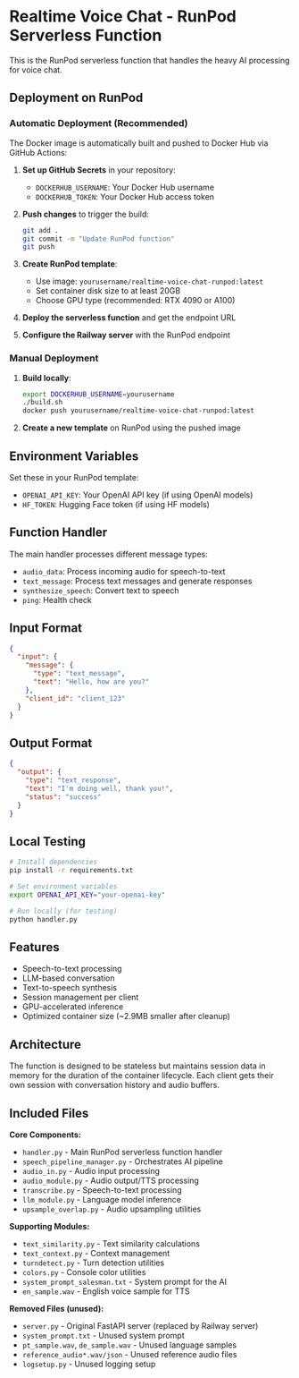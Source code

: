 # Realtime Voice Chat - RunPod Serverless Function

This is the RunPod serverless function that handles the heavy AI processing for voice chat.

## Deployment on RunPod

### Automatic Deployment (Recommended)

The Docker image is automatically built and pushed to Docker Hub via GitHub Actions:

1. **Set up GitHub Secrets** in your repository:
   - `DOCKERHUB_USERNAME`: Your Docker Hub username
   - `DOCKERHUB_TOKEN`: Your Docker Hub access token

2. **Push changes** to trigger the build:
   ```bash
   git add .
   git commit -m "Update RunPod function"
   git push
   ```

3. **Create RunPod template**:
   - Use image: `yourusername/realtime-voice-chat-runpod:latest`
   - Set container disk size to at least 20GB
   - Choose GPU type (recommended: RTX 4090 or A100)

4. **Deploy the serverless function** and get the endpoint URL

5. **Configure the Railway server** with the RunPod endpoint

### Manual Deployment

1. **Build locally**:
   ```bash
   export DOCKERHUB_USERNAME=yourusername
   ./build.sh
   docker push yourusername/realtime-voice-chat-runpod:latest
   ```

2. **Create a new template** on RunPod using the pushed image

## Environment Variables

Set these in your RunPod template:
- `OPENAI_API_KEY`: Your OpenAI API key (if using OpenAI models)
- `HF_TOKEN`: Hugging Face token (if using HF models)

## Function Handler

The main handler processes different message types:
- `audio_data`: Process incoming audio for speech-to-text
- `text_message`: Process text messages and generate responses
- `synthesize_speech`: Convert text to speech
- `ping`: Health check

## Input Format

```json
{
  "input": {
    "message": {
      "type": "text_message",
      "text": "Hello, how are you?"
    },
    "client_id": "client_123"
  }
}
```

## Output Format

```json
{
  "output": {
    "type": "text_response",
    "text": "I'm doing well, thank you!",
    "status": "success"
  }
}
```

## Local Testing

```bash
# Install dependencies
pip install -r requirements.txt

# Set environment variables
export OPENAI_API_KEY="your-openai-key"

# Run locally (for testing)
python handler.py
```

## Features

- Speech-to-text processing
- LLM-based conversation  
- Text-to-speech synthesis
- Session management per client
- GPU-accelerated inference
- Optimized container size (~2.9MB smaller after cleanup)

## Architecture

The function is designed to be stateless but maintains session data in memory for the duration of the container lifecycle. Each client gets their own session with conversation history and audio buffers.

## Included Files

**Core Components:**
- `handler.py` - Main RunPod serverless function handler
- `speech_pipeline_manager.py` - Orchestrates AI pipeline
- `audio_in.py` - Audio input processing
- `audio_module.py` - Audio output/TTS processing
- `transcribe.py` - Speech-to-text processing
- `llm_module.py` - Language model inference
- `upsample_overlap.py` - Audio upsampling utilities

**Supporting Modules:**
- `text_similarity.py` - Text similarity calculations
- `text_context.py` - Context management
- `turndetect.py` - Turn detection utilities
- `colors.py` - Console color utilities
- `system_prompt_salesman.txt` - System prompt for the AI
- `en_sample.wav` - English voice sample for TTS

**Removed Files (unused):**
- `server.py` - Original FastAPI server (replaced by Railway server)
- `system_prompt.txt` - Unused system prompt
- `pt_sample.wav`, `de_sample.wav` - Unused language samples
- `reference_audio*.wav/json` - Unused reference audio files
- `logsetup.py` - Unused logging setup 